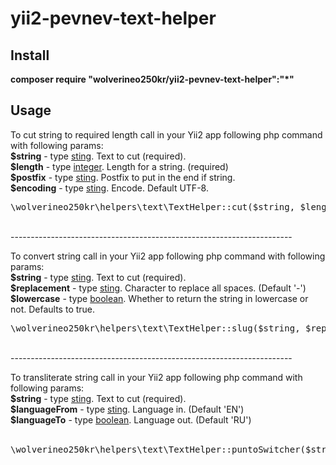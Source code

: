 # yii2-pevnev-text-helper
<p>
<h2>Install</h2>
<b>composer require "wolverineo250kr/yii2-pevnev-text-helper":"*"</b>
<h2>Usage</h2>
To cut string to required length call in your Yii2 app following php command with following params:<br/>
<b>$string</b> - type <u>sting</u>. Text to cut (required).<br/>
<b>$length</b> - type <u>integer</u>. Length for a string. (required)<br/>
<b>$postfix</b> - type <u>sting</u>. Postfix to put in the end if string.<br/>
<b>$encoding</b> - type <u>sting</u>. Encode. Default UTF-8.<br/>
<pre>
\wolverineo250kr\helpers\text\TextHelper::cut($string, $length, $postfix, $encoding);
</pre>
<br/>
----------------------------------------------------------------------
<br/>
<p>
To convert string call in your Yii2 app following php command with following params:<br/>
<b>$string</b> - type <u>sting</u>. Text to cut (required).<br/>
<b>$replacement</b> - type <u>sting</u>. Character to replace all spaces. (Default '-')<br/>
<b>$lowercase</b> - type <u>boolean</u>. Whether to return the string in lowercase or not. Defaults to true.<br/> 
<pre>
\wolverineo250kr\helpers\text\TextHelper::slug($string, $replacement, $lowercase);
</pre>
 <br/>
----------------------------------------------------------------------
<br/>
<p>
To transliterate string call in your Yii2 app following php command with following params:<br/>
<b>$string</b> - type <u>sting</u>. Text to cut (required).<br/>
<b>$languageFrom</b> - type <u>sting</u>. Language in. (Default 'EN')<br/>
<b>$languageTo</b> - type <u>boolean</u>. Language out. (Default 'RU')<br/><br/> 
<pre>
\wolverineo250kr\helpers\text\TextHelper::puntoSwitcher($string, $languageFrom, $languageTo);
</pre>
